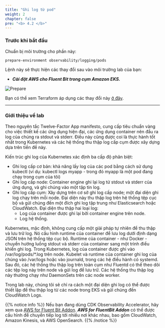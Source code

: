 ```yaml
---
title: "Ghi log từ pod"
weight: 2
chapter: false
pre: "<b> 4.2 </b>"
---
```


### Trước khi bắt đầu

Chuẩn bị môi trường cho phần này:
```bash
prepare-environment observability/logging/pods
```
Lệnh này sẽ thực hiện các thay đổi sau vào môi trường lab của bạn:

- **_Cài đặt AWS cho Fluent Bit trong cụm Amazon EKS._**

![Prepare](../../../../../images/0006/00011.png?featherlight=false&width=90pc)

Bạn có thể xem Terraform áp dụng các thay đổi này [ở đây](https://github.com/aws-samples/eks-workshop-v2/tree/stable/manifests/modules/observability/logging/pods/.workshop/terraform).

---

### Giới thiệu về lab

Theo nguyên tắc Twelve-Factor App manifesto, cung cấp tiêu chuẩn vàng cho việc thiết kế các ứng dụng hiện đại, các ứng dụng container nên đầu ra log của chúng ra stdout và stderr. Điều này cũng được coi là thực hành tốt nhất trong Kubernetes và các hệ thống thu thập log cấp cụm được xây dựng dựa trên tiền đề này.

Kiến trúc ghi log của Kubernetes xác định ba cấp độ phân biệt:

- Ghi log cấp cơ bản: khả năng lấy log của các pod bằng cách sử dụng kubectl (ví dụ: kubectl logs myapp - trong đó myapp là một pod đang chạy trong cụm của tôi)
- Ghi log cấp node: Container engine ghi lại log từ stdout và stderr của ứng dụng, và ghi chúng vào một tập tin log.
- Ghi log cấp cụm: Xây dựng trên cơ sở ghi log cấp node; một đại diện ghi log chạy trên mỗi node. Đại diện này thu thập log trên hệ thống tệp cục bộ và gửi chúng đến một đích ghi log tập trung như Elasticsearch hoặc CloudWatch. Đại diện thu thập hai loại log:
  - Log của container được ghi lại bởi container engine trên node.
  - Log hệ thống.

Kubernetes, mặc định, không cung cấp một giải pháp tự nhiên để thu thập và lưu trữ log. Nó cấu hình runtime của container để lưu log dưới định dạng JSON trên hệ thống tệp cục bộ. Runtime của container - như Docker - chuyển hướng luồng stdout và stderr của container sang một trình điều khiển ghi log. Trong Kubernetes, log của container được ghi vào /var/log/pods/*.log trên node. Kubelet và runtime của container ghi log của chúng vào /var/logs hoặc vào journald, trong các hệ điều hành có systemd. Sau đó, các hệ thống thu thập log trên toàn cụm như Fluentd có thể theo dõi các tệp log này trên node và gửi log để lưu trữ. Các hệ thống thu thập log này thường chạy như DaemonSets trên các node worker.

Trong lab này, chúng tôi sẽ chỉ ra cách một đại diện ghi log có thể được thiết lập để thu thập log từ các node trong EKS và gửi chúng đến CloudWatch Logs.

{{% notice info %}}
Nếu bạn đang dùng CDK Observability Accelerator, hãy xem qua [AWS for Fluent Bit Addon](https://aws-quickstart.github.io/cdk-eks-blueprints/addons/aws-for-fluent-bit/). **_AWS for FluentBit Addon_** có thể được cấu hình để chuyển tiếp log tới nhiều nơi khác nhau, bao gồm CloudWatch, Amazon Kinesis, và AWS OpenSearch.
{{% /notice %}}
